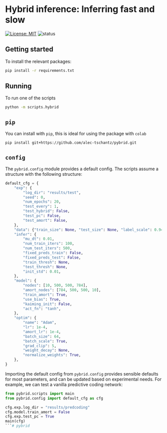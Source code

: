 # Hybrid inference: Inferring fast and slow

[![License: MIT](https://img.shields.io/badge/License-MIT-yellow.svg)](https://opensource.org/licenses/MIT) 
![status](https://img.shields.io/badge/status-development-orange)


## Getting started
To install the relevant packages:
```bash
pip install -r requirements.txt
```

## Running
To run one of the scripts
```bash
python -m scripts.hybrid
```

##  `pip`
You can install with `pip`, this is ideal for using the package with `colab`
```
pip install git+https://github.com/alec-tschantz/pybrid.git
```

## `config`
The `pybrid.config` module provides a default config. The scripts assume a structure with the following structure:

```python
default_cfg = {
    "exp": {
        "log_dir": "results/test",
        "seed": 0,
        "num_epochs": 20,
        "test_every": 1,
        "test_hybrid": False,
        "test_pc": False,
        "test_amort": False,
    },
    "data": {"train_size": None, "test_size": None, "label_scale": 0.94, "normalize": True},
    "infer": {
        "mu_dt": 0.01,
        "num_train_iters": 100,
        "num_test_iters": 500,
        "fixed_preds_train": False,
        "fixed_preds_test": False,
        "train_thresh": None,
        "test_thresh": None,
        "init_std": 0.01,
    },
    "model": {
        "nodes": [10, 500, 500, 784],
        "amort_nodes": [784, 500, 500, 10],
        "train_amort": True,
        "use_bias": True,
        "kaiming_init": False,
        "act_fn": "tanh",
    },
    "optim": {
        "name": "Adam",
        "lr": 1e-4,
        "amort_lr": 1e-4,
        "batch_size": 64,
        "batch_scale": True,
        "grad_clip": 5,
        "weight_decay": None,
        "normalize_weights": True,
    },
}
```

Importing the default config from `pybrid.config` provides sensible defaults for most parameters, and can be updated based on experimental needs. For example, we can test a vanilla predictive coding network:

```python
from pybrid.scripts import main
from pybrid.config import default_cfg as cfg

cfg.exp.log_dir = "results/predcoding" 
cfg.model.train_amort = False
cfg.exp.test_pc = True
main(cfg)
```# pybrid
